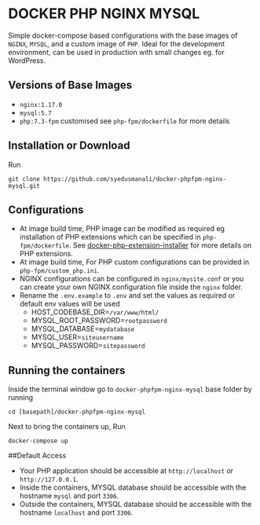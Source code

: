# DOCKER PHP NGINX MYSQL 
Simple docker-compose based configurations with the base images of `NGINX`, `MYSQL`, and a custom image of `PHP`.
Ideal for the development environment, can be used in production with small changes eg. for WordPress.

## Versions of Base Images
 * `nginx:1.17.0`
 * `mysql:5.7`
 * `php:7.3-fpm` customised see `php-fpm/dockerfile` for more details

## Installation or Download
Run
```
git clone https://github.com/syedusmanali/docker-phpfpm-nginx-mysql.git
```

## Configurations
* At image build time, PHP image can be modified as required eg installation of PHP extensions which can be specified in `php-fpm/dockerfile`.
See [docker-php-extension-installer] for more details on PHP extensions. 
* At image build time, For PHP custom configurations can be provided in `php-fpm/custom_php.ini`.
* NGINX configurations can be configured in `nginx/mysite.conf` or you can create your own NGINX configuration file inside the `nginx` folder.
* Rename the `.env.example` to `.env` and set the values as required or default env values will be used
    * HOST_CODEBASE_DIR=`/var/www/html/`
    * MYSQL_ROOT_PASSWORD=`rootpassword`
    * MYSQL_DATABASE=`mydatabase`
    * MYSQL_USER=`siteusername`
    * MYSQL_PASSWORD=`sitepassword`
 
## Running the containers
Inside the terminal window go to  `docker-phpfpm-nginx-mysql` base folder by running

```
cd [basepath]/docker-phpfpm-nginx-mysql
```
Next to bring the containers up, Run 
```
docker-compose up
```

##Default Access
* Your PHP application should be accessible at `http://localhost` or `http://127.0.0.1`.
* Inside the containers, MYSQL database should be accessible with the hostname `mysql` and port `3306`.
* Outside the containers, MYSQL database should be accessible with the hostname `localhost` and port `3306`.

[docker-php-extension-installer]: https://github.com/mlocati/docker-php-extension-installer
